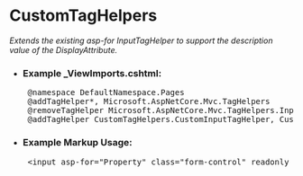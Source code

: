 # CustomTagHelpers

<em>Extends the existing asp-for InputTagHelper to support the description value of the DisplayAttribute.</em><br />
<ul>
    <li>
        <h3>Example _ViewImports.cshtml:</h3>
        <pre>
 @namespace DefaultNamespace.Pages
 @addTagHelper*, Microsoft.AspNetCore.Mvc.TagHelpers
 @removeTagHelper Microsoft.AspNetCore.Mvc.TagHelpers.InputTagHelper, Microsoft.AspNetCore.Mvc.TagHelpers
 @addTagHelper CustomTagHelpers.CustomInputTagHelper, CustomTagHelpers</pre>
    </li>
    <li>
        <h3>Example Markup Usage:</h3>
        <pre>
 &lt;input asp-for="Property" class="form-control" readonly /></pre>
    </li>
</ul>
